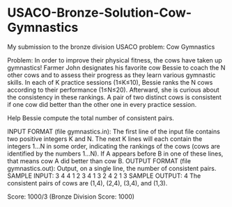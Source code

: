 # USACO-Bronze-Solution-Cow-Gymnastics
My submission to the bronze division USACO problem: Cow Gymnastics

Problem:
In order to improve their physical fitness, the cows have taken up gymnastics! Farmer John designates his favorite cow Bessie to coach the N other cows and to assess their progress as they learn various gymnastic skills.
In each of K practice sessions (1≤K≤10), Bessie ranks the N cows according to their performance (1≤N≤20). Afterward, she is curious about the consistency in these rankings. A pair of two distinct cows is consistent if one cow did better than the other one in every practice session.

Help Bessie compute the total number of consistent pairs.

INPUT FORMAT (file gymnastics.in):
The first line of the input file contains two positive integers K and N. The next K lines will each contain the integers 1…N in some order, indicating the rankings of the cows (cows are identified by the numbers 1…N). If A appears before B in one of these lines, that means cow A did better than cow B.
OUTPUT FORMAT (file gymnastics.out):
Output, on a single line, the number of consistent pairs.
SAMPLE INPUT:
3 4
4 1 2 3
4 1 3 2
4 2 1 3
SAMPLE OUTPUT:
4
The consistent pairs of cows are (1,4), (2,4), (3,4), and (1,3).

Score: 1000/3 (Bronze Division Score: 1000)
